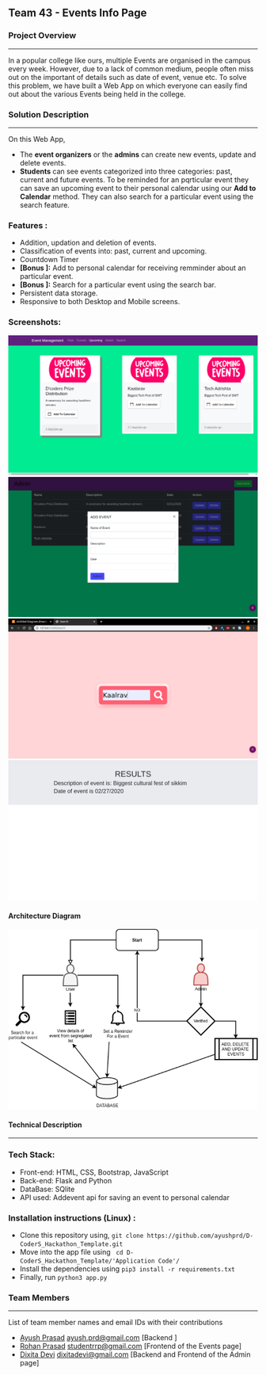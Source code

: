 ## Team 43 - Events Info Page


### Project Overview
----------------------------------
In a popular college like ours, multiple Events are organised in the campus every week. However, due to a lack of common medium, people often miss out on the important of details such as date of event, venue etc.
To solve this problem, we have built a Web App on which everyone can easily find out about the various Events being held in the college.


### Solution Description
----------------------------------
On this Web App, 
* The **event organizers** or the **admins** can create new events, update and delete events.
* **Students** can see events categorized into three categories: past, current and future events. To be reminded for an pqrticular event they can save an upcoming event to their personal calendar using our **Add to Calendar** method. They can also search for a particular event using the search feature.

### Features :
* Addition, updation and deletion of events.
* Classification of events into: past, current and upcoming.
* Countdown Timer
* **[Bonus ]:** Add to personal calendar for receiving remminder about an particular event.
* **[Bonus ]:** Search for a particular event using the search bar.
* Persistent data storage.
* Responsive to both Desktop and Mobile screens.
### Screenshots:
![Upcoming Events](https://github.com/ayushprd/D-CoderS_Hackathon_Template/blob/master/Screenshot%20from%202020-02-10%2004-58-03.png)       
![Admin Page](https://github.com/ayushprd/D-CoderS_Hackathon_Template/blob/master/Screenshot%20from%202020-02-10%2004-58-19.png)
![Search Bar](https://github.com/ayushprd/D-CoderS_Hackathon_Template/blob/master/Screenshot%20from%202020-02-10%2004-58-37.png)
![Search Result](https://github.com/ayushprd/D-CoderS_Hackathon_Template/blob/master/Screenshot%20from%202020-02-10%2005-22-51.png)


#### Architecture Diagram
![Work Flow Diagram](https://github.com/ayushprd/D-CoderS_Hackathon_Template/blob/master/Untitled%20Diagram.png)

#### Technical Description
----------------------------------
### Tech Stack:
* Front-end: HTML, CSS, Bootstrap, JavaScript
* Back-end: Flask and Python
* DataBase: SQlite
* API used: Addevent  api for saving an event to personal calendar
### Installation instructions (Linux) :

* Clone this repository using, `git clone https://github.com/ayushprd/D-CoderS_Hackathon_Template.git`
* Move into the app file using ` cd D-CoderS_Hackathon_Template/'Application Code'/`
* Install the dependencies using `pip3 install -r requirements.txt`
* Finally, run `python3 app.py`

### Team Members
----------------------------------

List of team member names and email IDs with their contributions
 - [Ayush Prasad](https://github.com/ayushprd) ayush.prd@gmail.com [Backend ]
 - [Rohan Prasad](https://github.com/iAmGroot1) studentrrp@gmail.com [Frontend of the Events page]
 - [Dixita Devi](https://github.com/DixitaDevi) dixitadevi@gmail.com [Backend and Frontend of the Admin page]
